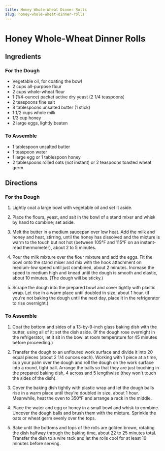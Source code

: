 ```yaml
---
title: Honey Whole-Wheat Dinner Rolls
slug: honey-whole-wheat-dinner-rolls
---
```


# Honey Whole-Wheat Dinner Rolls

## Ingredients

### For the Dough
- Vegetable oil, for coating the bowl
- 2 cups all-purpose flour
- 2 cups whole-wheat flour
- 1 (1/4-ounce) packet active dry yeast (2 1/4 teaspoons)
- 2 teaspoons fine salt
- 8 tablespoons unsalted butter (1 stick)
- 1 1/2 cups whole milk
- 1/3 cup honey
- 2 large eggs, lightly beaten

### To Assemble
- 1 tablespoon unsalted butter
- 1 teaspoon water
- 1 large egg or 1 tablespoon honey
- 2 tablespoons rolled oats (not instant) or 2 teaspoons toasted wheat germ

## Directions

### For the Dough
1. Lightly coat a large bowl with vegetable oil and set it aside.

2. Place the flours, yeast, and salt in the bowl of a stand mixer and whisk by hand to combine; set aside.

3. Melt the butter in a medium saucepan over low heat. Add the milk and honey and heat, stirring, until the honey has dissolved and the mixture is warm to the touch but not hot (between 105°F and 115°F on an instant-read thermometer), about 2 to 5 minutes.

4. Pour the milk mixture over the flour mixture and add the eggs. Fit the bowl onto the stand mixer and mix with the hook attachment on medium-low speed until just combined, about 2 minutes. Increase the speed to medium high and knead until the dough is smooth and elastic, about 10 minutes. (The dough will be sticky.)

5. Scrape the dough into the prepared bowl and cover tightly with plastic wrap. Let rise in a warm place until doubled in size, about 1 hour. (If you're not baking the dough until the next day, place it in the refrigerator to rise overnight.)

### To Assemble
1. Coat the bottom and sides of a 13-by-9-inch glass baking dish with the butter, using all of it; set the dish aside. (If the dough rose overnight in the refrigerator, let it sit in the bowl at room temperature for 45 minutes before proceeding.)

2. Transfer the dough to an unfloured work surface and divide it into 20 equal pieces (about 2 1/4 ounces each). Working with 1 piece at a time, cup your palm over the dough and roll the dough on the work surface into a round, tight ball. Arrange the balls so that they are just touching in the prepared baking dish, 4 across and 5 lengthwise (they won't touch the sides of the dish).

3. Cover the baking dish tightly with plastic wrap and let the dough balls rise in a warm place until they're doubled in size, about 1 hour. Meanwhile, heat the oven to 350°F and arrange a rack in the middle.

4. Place the water and egg or honey in a small bowl and whisk to combine. Uncover the dough balls and brush them with the mixture. Sprinkle the oats or wheat germ evenly over the tops.

5. Bake until the bottoms and tops of the rolls are golden brown, rotating the dish halfway through the baking time, about 22 to 25 minutes total. Transfer the dish to a wire rack and let the rolls cool for at least 10 minutes before serving.